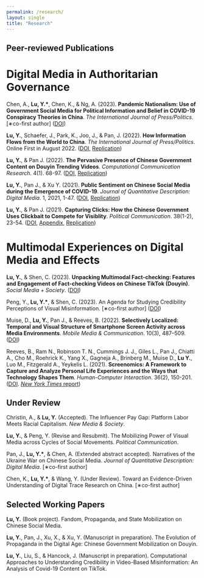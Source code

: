 ```yaml
---
permalink: /research/
layout: single
title: "Research"
---
```


## Peer-reviewed Publications

# Digital Media in Authoritarian Governance
Chen, A., <b>Lu, Y.*</b>, Chen, K., & Ng, A. (2023). <b>Pandemic Nationalism: Use of Government Social Media for Political Information and Belief in COVID-19 Conspiracy Theories in China</b>. <i>The International Journal of Press/Politics</i>. [∗co-first author] ([DOI](https://journals.sagepub.com/doi/10.1177/19401612231153107))

<b>Lu, Y.</b>, Schaefer, J., Park, K., Joo, J., & Pan, J. (2022). <b>How Information Flows from the World to China</b>. <i>The International Journal of Press/Politics</i>. Online First in August 2022. ([DOI](https://journals.sagepub.com/doi/10.1177/19401612221117470), [Replication](https://doi.org/10.7910/DVN/7C7FEI))

<b>Lu, Y.</b>, & Pan J. (2022). <b>The Pervasive Presence of Chinese Government Content on Douyin Trending Videos</b>. <i>Computational Communication Research</i>. 4(1). 68-97. ([DOI](https://www.aup-online.com/content/journals/10.5117/CCR2022.2.002.LU), [Replication](https://github.com/yingdanlu/Douyin_CCR))

<b>Lu, Y.</b>, Pan J., & Xu Y. (2021). <b>Public Sentiment on Chinese Social Media during the Emergence of COVID-19</b>. <i>Journal of Quantitative Description: Digital Media.</i> 1, 2021, 1-47. ([DOI](https://doi.org/10.51685/jqd.2021.013), [Replication](https://dataverse.harvard.edu/dataset.xhtml?persistentId=doi:10.7910/DVN/ZIIQUG))

<b>Lu, Y.</b>, & Pan J. (2021). <b>Capturing Clicks: How the Chinese Government Uses Clickbait to Compete for Visiblity</b>. <i>Political Communication</i>. 38(1-2), 23-54. ([DOI](https://www.tandfonline.com/doi/full/10.1080/10584609.2020.1765914), [Appendix](/Lu&Pan_appendix.pdf), [Replication](https://dataverse.harvard.edu/dataset.xhtml?persistentId=doi:10.7910/DVN/TALJOT))


# Multimodal Experiences on Digital Media and Effects
<b>Lu, Y.</b>, & Shen, C. (2023). <b>Unpacking Multimodal Fact-checking: Features and Engagement of Fact-checking Videos on Chinese TikTok (Douyin)</b>. <i>Social Media + Society</i>. ([DOI](https://journals.sagepub.com/doi/10.1177/20563051221150406))

Peng, Y., <b>Lu, Y.*</b>, & Shen, C. (2023). An Agenda for Studying Credibility Perceptions of Visual Misinformation. [∗co-first author] ([DOI](https://www.tandfonline.com/doi/full/10.1080/10584609.2023.2175398))

Muise, D., <b>Lu, Y.</b>, Pan J., & Reeves, B. (2022). <b>Selectively Localized: Temporal and Visual Structure of Smartphone Screen Activity across Media Environments</b>. <i>Mobile Media & Communication</i>. 10(3), 487–509. ([DOI](https://journals.sagepub.com/doi/full/10.1177/20501579221080333#_i32))

Reeves, B., Ram N., Robinson T. N., Cummings J. J., Giles L., Pan J., Chiatti A., Cho M., Roehrick K., Yang X., Gagneja A., Brinberg M., Muise D., <b>Lu Y.</b>, Luo M., Fitzgerald A., Yeykelis L. (2021). <b>Screenomics: A Framework to Capture and Analyze Personal Life Experiences and the Ways that Technology Shapes Them</b>. <i>Human-Computer Interaction</i>. 36(2), 150-201. ([DOI](https://www.tandfonline.com/doi/full/10.1080/07370024.2019.1578652). [<i>New York Times</i> report](https://www.nytimes.com/2019/05/31/health/screen-time-mental-health-screenome.html))


## Under Review
Christin, A., & <b>Lu, Y.</b> (Accepted). The Influencer Pay Gap: Platform Labor Meets Racial Capitalism. _New Media & Society_.

<b>Lu, Y.</b>, & Peng, Y. (Revise and Resubmit). The Mobilizing Power of Visual Media across Cycles of Social Movements. _Political Communication_.

Pan, J., <b>Lu, Y.*</b>, & Chen, A. (Extended abstract accepted). Narratives of the Ukraine War on Chinese Social Media. _Journal of Quantitative Description: Digital Media_. [∗co-first author]

Chen, K., <b>Lu, Y.*</b>, & Wang, Y. (Under Review). Toward an Evidence-Driven Understanding of Digital Trace Research on China. [∗co-first author]


## Selected Working Papers
<b>Lu, Y.</b> (Book project). Fandom, Propaganda, and State Mobilization on Chinese Social Media.

<b>Lu, Y.</b>, Pan, J., Xu, X., & Xu, Y. (Manuscript in preparation). The Evolution of Propaganda in the Digital Age: Chinese Government Mobilization on Douyin.

<b>Lu, Y.</b>, Liu, S., & Hancock, J. (Manuscript in preparation). Computational Approaches to Understanding Credibility in Video-Based Misinformation: An Analysis of Covid-19 Content on TikTok.



